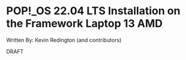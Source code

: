 # POP!_OS 22.04 LTS Installation on the Framework Laptop 13 AMD

Written By: Kevin Redington (and contributors)

DRAFT
